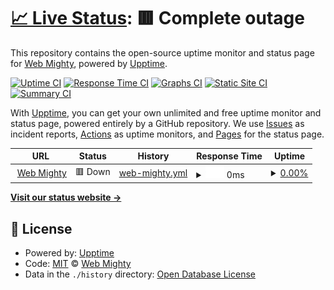 # [📈 Live Status](https://status.web-mighty.io): <!--live status--> **🟥 Complete outage**

This repository contains the open-source uptime monitor and status page for [Web Mighty](web-mighty.io), powered by [Upptime](https://github.com/upptime/upptime).

[![Uptime CI](https://github.com/web-mighty-io/status/workflows/Uptime%20CI/badge.svg)](https://github.com/web-mighty-io/status/actions?query=workflow%3A%22Uptime+CI%22)
[![Response Time CI](https://github.com/web-mighty-io/status/workflows/Response%20Time%20CI/badge.svg)](https://github.com/web-mighty-io/status/actions?query=workflow%3A%22Response+Time+CI%22)
[![Graphs CI](https://github.com/web-mighty-io/status/workflows/Graphs%20CI/badge.svg)](https://github.com/web-mighty-io/status/actions?query=workflow%3A%22Graphs+CI%22)
[![Static Site CI](https://github.com/web-mighty-io/status/workflows/Static%20Site%20CI/badge.svg)](https://github.com/web-mighty-io/status/actions?query=workflow%3A%22Static+Site+CI%22)
[![Summary CI](https://github.com/web-mighty-io/status/workflows/Summary%20CI/badge.svg)](https://github.com/web-mighty-io/status/actions?query=workflow%3A%22Summary+CI%22)

With [Upptime](https://upptime.js.org), you can get your own unlimited and free uptime monitor and status page, powered entirely by a GitHub repository. We use [Issues](https://github.com/web-mighty-io/status/issues) as incident reports, [Actions](https://github.com/web-mighty-io/status/actions) as uptime monitors, and [Pages](https://status.web-mighty.io) for the status page.

<!--start: status pages-->
<!-- This summary is generated by Upptime (https://github.com/upptime/upptime) -->
<!-- Do not edit this manually, your changes will be overwritten -->
<!-- prettier-ignore -->
| URL | Status | History | Response Time | Uptime |
| --- | ------ | ------- | ------------- | ------ |
| <img alt="" src="https://icons.duckduckgo.com/ip3/web-mighty.io.ico" height="13"> [Web Mighty](https://web-mighty.io) | 🟥 Down | [web-mighty.yml](https://github.com/web-mighty-io/status/commits/HEAD/history/web-mighty.yml) | <details><summary><img alt="Response time graph" src="./graphs/web-mighty/response-time-week.png" height="20"> 0ms</summary><br><a href="https://status.web-mighty.io/history/web-mighty"><img alt="Response time 268" src="https://img.shields.io/endpoint?url=https%3A%2F%2Fraw.githubusercontent.com%2Fweb-mighty-io%2Fstatus%2FHEAD%2Fapi%2Fweb-mighty%2Fresponse-time.json"></a><br><a href="https://status.web-mighty.io/history/web-mighty"><img alt="24-hour response time 0" src="https://img.shields.io/endpoint?url=https%3A%2F%2Fraw.githubusercontent.com%2Fweb-mighty-io%2Fstatus%2FHEAD%2Fapi%2Fweb-mighty%2Fresponse-time-day.json"></a><br><a href="https://status.web-mighty.io/history/web-mighty"><img alt="7-day response time 0" src="https://img.shields.io/endpoint?url=https%3A%2F%2Fraw.githubusercontent.com%2Fweb-mighty-io%2Fstatus%2FHEAD%2Fapi%2Fweb-mighty%2Fresponse-time-week.json"></a><br><a href="https://status.web-mighty.io/history/web-mighty"><img alt="30-day response time 0" src="https://img.shields.io/endpoint?url=https%3A%2F%2Fraw.githubusercontent.com%2Fweb-mighty-io%2Fstatus%2FHEAD%2Fapi%2Fweb-mighty%2Fresponse-time-month.json"></a><br><a href="https://status.web-mighty.io/history/web-mighty"><img alt="1-year response time 266" src="https://img.shields.io/endpoint?url=https%3A%2F%2Fraw.githubusercontent.com%2Fweb-mighty-io%2Fstatus%2FHEAD%2Fapi%2Fweb-mighty%2Fresponse-time-year.json"></a></details> | <details><summary><a href="https://status.web-mighty.io/history/web-mighty">0.00%</a></summary><a href="https://status.web-mighty.io/history/web-mighty"><img alt="All-time uptime 18.34%" src="https://img.shields.io/endpoint?url=https%3A%2F%2Fraw.githubusercontent.com%2Fweb-mighty-io%2Fstatus%2FHEAD%2Fapi%2Fweb-mighty%2Fuptime.json"></a><br><a href="https://status.web-mighty.io/history/web-mighty"><img alt="24-hour uptime 0.00%" src="https://img.shields.io/endpoint?url=https%3A%2F%2Fraw.githubusercontent.com%2Fweb-mighty-io%2Fstatus%2FHEAD%2Fapi%2Fweb-mighty%2Fuptime-day.json"></a><br><a href="https://status.web-mighty.io/history/web-mighty"><img alt="7-day uptime 0.00%" src="https://img.shields.io/endpoint?url=https%3A%2F%2Fraw.githubusercontent.com%2Fweb-mighty-io%2Fstatus%2FHEAD%2Fapi%2Fweb-mighty%2Fuptime-week.json"></a><br><a href="https://status.web-mighty.io/history/web-mighty"><img alt="30-day uptime 0.00%" src="https://img.shields.io/endpoint?url=https%3A%2F%2Fraw.githubusercontent.com%2Fweb-mighty-io%2Fstatus%2FHEAD%2Fapi%2Fweb-mighty%2Fuptime-month.json"></a><br><a href="https://status.web-mighty.io/history/web-mighty"><img alt="1-year uptime 0.00%" src="https://img.shields.io/endpoint?url=https%3A%2F%2Fraw.githubusercontent.com%2Fweb-mighty-io%2Fstatus%2FHEAD%2Fapi%2Fweb-mighty%2Fuptime-year.json"></a></details>

<!--end: status pages-->

[**Visit our status website →**](https://status.web-mighty.io)

## 📄 License

- Powered by: [Upptime](https://github.com/upptime/upptime)
- Code: [MIT](./LICENSE) © [Web Mighty](web-mighty.io)
- Data in the `./history` directory: [Open Database License](https://opendatacommons.org/licenses/odbl/1-0/)
